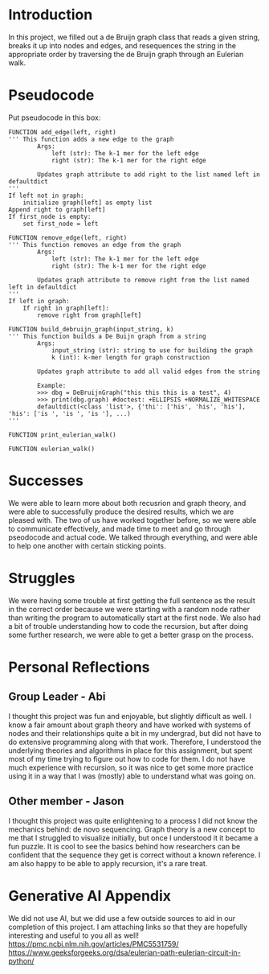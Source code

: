 # Introduction
In this project, we filled out a de Bruijn graph class that reads a given string, breaks it up into nodes and edges, and 
resequences the string in the appropriate order by traversing the de Bruijn graph through an Eulerian walk. 

# Pseudocode
Put pseudocode in this box:

```
FUNCTION add_edge(left, right)
''' This function adds a new edge to the graph
        Args:
            left (str): The k-1 mer for the left edge
            right (str): The k-1 mer for the right edge

        Updates graph attribute to add right to the list named left in defaultdict   
'''
If left not in graph:
    initialize graph[left] as empty list
Append right to graph[left]
If first_node is empty:
    set first_node = left
```
```
FUNCTION remove_edge(left, right)
''' This function removes an edge from the graph
        Args:
            left (str): The k-1 mer for the left edge
            right (str): The k-1 mer for the right edge

        Updates graph attribute to remove right from the list named left in defaultdict
'''
If left in graph:
    If right in graph[left]:
        remove right from graph[left]
```
```
FUNCTION build_debruijn_graph(input_string, k)
''' This function builds a De Buijn graph from a string
        Args:
            input_string (str): string to use for building the graph
            k (int): k-mer length for graph construction

        Updates graph attribute to add all valid edges from the string
        
        Example:
        >>> dbg = DeBruijnGraph("this this this is a test", 4)
        >>> print(dbg.graph) #doctest: +ELLIPSIS +NORMALIZE_WHITESPACE
        defaultdict(<class 'list'>, {'thi': ['his', 'his', 'his'], 'his': ['is ', 'is ', 'is '], ...)
'''
```
```
FUNCTION print_eulerian_walk()
```
```
FUNCTION eulerian_walk()
```

# Successes
We were able to learn more about both recusrion and graph theory, and were able to successfully produce the desired results, which we are pleased with. The two of us have worked together before, so we were able to communicate effectively, and made time to meet and go through pseodocode and actual code. We talked through everything, and were able to help one another with certain sticking points. 

# Struggles
We were having some trouble at first getting the full sentence as the result in the correct order because we were starting with a random node rather than writing the program to automatically start at the first node. We also had a bit of trouble understanding how to code the recursion, but after doing some further research, we were able to get a better grasp on the process. 

# Personal Reflections
## Group Leader - Abi
I thought this project was fun and enjoyable, but slightly difficult as well. I know a fair amount about graph theory and have worked with systems of nodes and their relationships quite a bit in my undergrad, but did not have to do extensive programming along with that work. Therefore, I understood the underlying theories and algorithms in place for this assignment, but spent most of my time trying to figure out how to code for them. I do not have much experience with recursion, so it was nice to get some more practice using it in a way that I was (mostly) able to understand what was going on. 

## Other member - Jason
I thought this project was quite enlightening to a process I did not know the mechanics behind: de novo sequencing. Graph theory is a new concept to me that I struggled to visualize initially, but once I understood it it became a fun puzzle. It is cool to see the basics behind how researchers can be confident that the sequence they get is correct without a known reference. I am also happy to be able to apply recursion, it's a rare treat.

# Generative AI Appendix
We did not use AI, but we did use a few outside sources to aid in our completion of this project. I am attaching links so that they are hopefully interesting and useful to you all as well!
https://pmc.ncbi.nlm.nih.gov/articles/PMC5531759/
https://www.geeksforgeeks.org/dsa/eulerian-path-eulerian-circuit-in-python/
